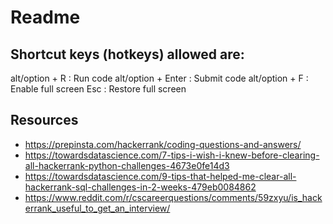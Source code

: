 # Readme

## Shortcut keys (hotkeys)  allowed are:

alt/option + R : Run code
alt/option + Enter : Submit code
alt/option + F : Enable full screen
Esc : Restore full screen


## Resources

* https://prepinsta.com/hackerrank/coding-questions-and-answers/
* https://towardsdatascience.com/7-tips-i-wish-i-knew-before-clearing-all-hackerrank-python-challenges-4673e0fe14d3
* https://towardsdatascience.com/9-tips-that-helped-me-clear-all-hackerrank-sql-challenges-in-2-weeks-479eb0084862
* https://www.reddit.com/r/cscareerquestions/comments/59zxyu/is_hackerrank_useful_to_get_an_interview/

